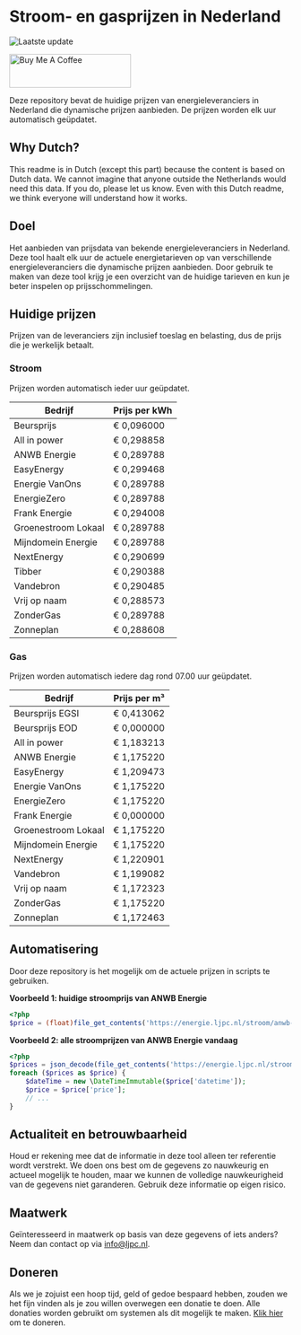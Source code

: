 # Stroom- en gasprijzen in Nederland

![Laatste update](https://img.shields.io/badge/laatste%20update-2023--11--13%2018%3A00%20CET-brightgreen)

<a href="https://www.buymeacoffee.com/Lars-" target="_blank"><img src="https://cdn.buymeacoffee.com/buttons/v2/default-orange.png" alt="Buy Me A Coffee" height="60" style="height: 60px !important;width: 217px !important;" ></a>

Deze repository bevat de huidige prijzen van energieleveranciers in Nederland die dynamische prijzen aanbieden. De prijzen worden elk uur automatisch geüpdatet.

## Why Dutch?

This readme is in Dutch (except this part) because the content is based on Dutch data. We cannot imagine that anyone outside the Netherlands would need this data. If you do, please let us know. Even with this Dutch readme, we think
everyone will understand how it works.

## Doel

Het aanbieden van prijsdata van bekende energieleveranciers in Nederland. Deze tool haalt elk uur de actuele energietarieven op van verschillende energieleveranciers die dynamische prijzen aanbieden. Door gebruik te maken van deze tool
krijg je een overzicht van de huidige tarieven en kun je beter inspelen op prijsschommelingen.

## Huidige prijzen

Prijzen van de leveranciers zijn inclusief toeslag en belasting, dus de prijs die je werkelijk betaalt.

### Stroom

Prijzen worden automatisch ieder uur geüpdatet.

 Bedrijf | Prijs per kWh 
---------|---------------
Beursprijs | € 0,096000
All in power | € 0,298858
ANWB Energie | € 0,289788
EasyEnergy | € 0,299468
Energie VanOns | € 0,289788
EnergieZero | € 0,289788
Frank Energie | € 0,294008
Groenestroom Lokaal | € 0,289788
Mijndomein Energie | € 0,289788
NextEnergy | € 0,290699
Tibber | € 0,290388
Vandebron | € 0,290485
Vrij op naam | € 0,288573
ZonderGas | € 0,289788
Zonneplan | € 0,288608


### Gas

Prijzen worden automatisch iedere dag rond 07.00 uur geüpdatet.

 Bedrijf | Prijs per m³ 
---------|--------------
Beursprijs EGSI | € 0,413062
Beursprijs EOD | € 0,000000
All in power | € 1,183213
ANWB Energie | € 1,175220
EasyEnergy | € 1,209473
Energie VanOns | € 1,175220
EnergieZero | € 1,175220
Frank Energie | € 0,000000
Groenestroom Lokaal | € 1,175220
Mijndomein Energie | € 1,175220
NextEnergy | € 1,220901
Vandebron | € 1,199082
Vrij op naam | € 1,172323
ZonderGas | € 1,175220
Zonneplan | € 1,172463


## Automatisering

Door deze repository is het mogelijk om de actuele prijzen in scripts te gebruiken.

**Voorbeeld 1: huidige stroomprijs van ANWB Energie**

```php
<?php
$price = (float)file_get_contents('https://energie.ljpc.nl/stroom/anwb-energie-nu.txt');

```

**Voorbeeld 2: alle stroomprijzen van ANWB Energie vandaag**

```php
<?php
$prices = json_decode(file_get_contents('https://energie.ljpc.nl/stroom/all-in-power-vandaag.json'),true);
foreach ($prices as $price) {
    $dateTime = new \DateTimeImmutable($price['datetime']);
    $price = $price['price'];
    // ...
}
```

## Actualiteit en betrouwbaarheid

Houd er rekening mee dat de informatie in deze tool alleen ter referentie wordt verstrekt. We doen ons best om de gegevens zo nauwkeurig en actueel mogelijk te houden, maar we kunnen de volledige nauwkeurigheid van de gegevens niet
garanderen. Gebruik deze informatie op eigen risico.

## Maatwerk

Geïnteresseerd in maatwerk op basis van deze gegevens of iets anders? Neem dan contact op
via [info@ljpc.nl](mailto:info@ljpc.nl?subject=Energie%20prijzen).

## Doneren

Als we je zojuist een hoop tijd, geld of gedoe bespaard hebben, zouden we het fijn vinden als je zou willen overwegen een
donatie te doen. Alle donaties worden gebruikt om systemen als dit mogelijk te
maken. [Klik hier](https://www.buymeacoffee.com/Lars-) om te doneren.
